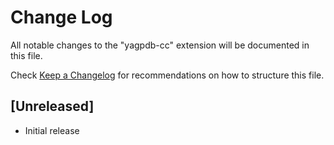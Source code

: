 # Change Log

All notable changes to the "yagpdb-cc" extension will be documented in this file.

Check [Keep a Changelog](http://keepachangelog.com/) for recommendations on how to structure this file.

## [Unreleased]

- Initial release